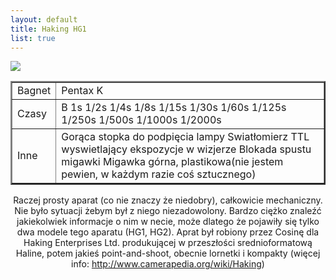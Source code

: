 ```yaml
--- 
layout: default
title: Haking HG1
list: true
---
```


[![](http://i.imgur.com/CcSnHvA.jpg)](http://i.imgur.com/CcSnHvA.jpg)


<table border="2">
<tbody>
<tr>
<td>Bagnet</td>
<td>Pentax K</td>
</tr>
<tr>
<td>Czasy</td>
<td>B 1s 1/2s 1/4s 1/8s 1/15s 1/30s 1/60s
1/125s 1/250s 1/500s 1/1000s 1/2000s</td>
</tr>
<tr>
<td>Inne</td>
<td>Gorąca stopka do podpięcia lampy
Swiatłomierz TTL wyswietlający ekspozycje w wizjerze
Blokada spustu migawki
Migawka górna, plastikowa(nie jestem pewien, w każdym razie coś sztucznego)</td>
</tr>
</tbody></table>
<p style="text-align:center;">Raczej prosty aparat (co nie znaczy że niedobry), całkowicie mechaniczny. Nie było sytuacji żebym był z niego niezadowolony. Bardzo ciężko znaleźć jakiekolwiek informacje o nim w necie, może dlatego że pojawiły się tylko dwa modele tego aparatu (HG1, HG2). Aprat był robiony przez Cosinę dla Haking Enterprises Ltd. produkującej w przeszłości srednioformatową Haline, potem jakieś point-and-shoot, obecnie lornetki i kompakty (więcej info: <a href="http://www.camerapedia.org/wiki/Haking" target="_blank">http://www.camerapedia.org/wiki/Haking</a>)</p>
